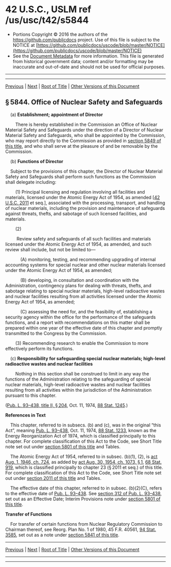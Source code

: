 ---
---

# 42 U.S.C., USLM ref /us/usc/t42/s5844

* Portions Copyright © 2016 the authors of the https://github.com/publicdocs project.
  Use of this file is subject to the NOTICE at [https://github.com/publicdocs/uscode/blob/master/NOTICE](https://github.com/publicdocs/uscode/blob/master/NOTICE)
* See the [Document Metadata](././../../../../..//README.md) for more information.
  This file is generated from historical government data; content and/or formatting may be inaccurate and out-of-date and should not be used for official purposes.

----------
----------

[Previous](./../../../../..//us/usc/t42/ch73/schII/m__us_usc_t42_s5843.md) | [Next](./../../../../..//us/usc/t42/ch73/schII/m__us_usc_t42_s5845.md) | [Root of Title](./../../../../../) | [Other Versions of this Document](https://publicdocs.github.io/go/links?ns=uslm&ref=%2Fus%2Fusc%2Ft42%2Fs5844)

## § 5844. Office of Nuclear Safety and Safeguards

    (a) __Establishment; appointment of Director__ 

        There is hereby established in the Commission an Office of Nuclear Material Safety and Safeguards under the direction of a Director of Nuclear Material Safety and Safeguards, who shall be appointed by the Commission, who may report directly to the Commission as provided in [section 5849 of this title][/us/usc/t42/s5849], and who shall serve at the pleasure of and be removable by the Commission.

    (b) __Functions of Director__ 

    Subject to the provisions of this chapter, the Director of Nuclear Material Safety and Safeguards shall perform such functions as the Commission shall delegate including:

        (1) Principal licensing and regulation involving all facilities and materials, licensed under the Atomic Energy Act of 1954, as amended \[[42 U.S.C. 2011][/us/usc/t42/s2011] et seq.\], associated with the processing, transport, and handling of nuclear materials, including the provision and maintenance of safeguards against threats, thefts, and sabotage of such licensed facilities, and materials.

        (2)

         Review safety and safeguards of all such facilities and materials licensed under the Atomic Energy Act of 1954, as amended, and such review shall include, but not be limited to—

            (A) monitoring, testing, and recommending upgrading of internal accounting systems for special nuclear and other nuclear materials licensed under the Atomic Energy Act of 1954, as amended;

            (B) developing, in consultation and coordination with the Administration, contingency plans for dealing with threats, thefts, and sabotage relating to special nuclear materials, high-level radioactive wastes and nuclear facilities resulting from all activities licensed under the Atomic Energy Act of 1954, as amended;

            (C) assessing the need for, and the feasibility of, establishing a security agency within the office for the performance of the safeguards functions, and a report with recommendations on this matter shall be prepared within one year of the effective date of this chapter and promptly transmitted to the Congress by the Commission.

        (3) Recommending research to enable the Commission to more effectively perform its functions.

    (c) __Responsibility for safeguarding special nuclear materials; high-level radioactive wastes and nuclear facilities__ 

        Nothing in this section shall be construed to limit in any way the functions of the Administration relating to the safeguarding of special nuclear materials, high-level radioactive wastes and nuclear facilities resulting from all activities within the jurisdiction of the Administration pursuant to this chapter.

([Pub. L. 93–438, title II, § 204][/us/pl/93/438/s204], Oct. 11, 1974, [88 Stat. 1245][/us/stat/88/1245].)

 __References in Text__ 

    This chapter, referred to in subsecs. (b) and (c), was in the original “this Act”, meaning [Pub. L. 93–438][/us/pl/93/438], Oct. 11, 1974, [88 Stat. 1233][/us/stat/88/1233], known as the Energy Reorganization Act of 1974, which is classified principally to this chapter. For complete classification of this Act to the Code, see Short Title note set out under [section 5801 of this title][/us/usc/t42/s5801] and Tables.

    The Atomic Energy Act of 1954, referred to in subsec. (b)(1), (2), is [act Aug. 1, 1946, ch. 724][/us/act/1946-08-01/ch724], as added by [act Aug. 30, 1954, ch. 1073, § 1][/us/act/1954-08-30/ch1073/s1], [68 Stat. 919][/us/stat/68/919], which is classified principally to chapter 23 (§ 2011 et seq.) of this title. For complete classification of this Act to the Code, see Short Title note set out under [section 2011 of this title][/us/usc/t42/s2011] and Tables.

    The effective date of this chapter, referred to in subsec. (b)(2)(C), refers to the effective date of [Pub. L. 93–438][/us/pl/93/438]. See [section 312 of Pub. L. 93–438][/us/pl/93/438/s312], set out as an Effective Date; Interim Provisions note under [section 5801 of this title][/us/usc/t42/s5801].

 __Transfer of Functions__ 

    For transfer of certain functions from Nuclear Regulatory Commission to Chairman thereof, see Reorg. Plan No. 1 of 1980, 45 F.R. 40561, [94 Stat. 3585][/us/stat/94/3585], set out as a note under [section 5841 of this title][/us/usc/t42/s5841].

----------

[Previous](./../../../../..//us/usc/t42/ch73/schII/m__us_usc_t42_s5843.md) | [Next](./../../../../..//us/usc/t42/ch73/schII/m__us_usc_t42_s5845.md) | [Root of Title](./../../../../../) | [Other Versions of this Document](https://publicdocs.github.io/go/links?ns=uslm&ref=%2Fus%2Fusc%2Ft42%2Fs5844)

----------
----------

[/us/usc/t42/s5849]: https://publicdocs.github.io/go/links?ns=uslm&ref=%2Fus%2Fusc%2Ft42%2Fs5849
[/us/usc/t42/s2011]: https://publicdocs.github.io/go/links?ns=uslm&ref=%2Fus%2Fusc%2Ft42%2Fs2011
[/us/pl/93/438/s204]: https://publicdocs.github.io/go/links?ns=uslm&ref=%2Fus%2Fpl%2F93%2F438%2Fs204
[/us/stat/88/1245]: https://publicdocs.github.io/go/links?ns=uslm&ref=%2Fus%2Fstat%2F88%2F1245
[/us/pl/93/438]: https://publicdocs.github.io/go/links?ns=uslm&ref=%2Fus%2Fpl%2F93%2F438
[/us/stat/88/1233]: https://publicdocs.github.io/go/links?ns=uslm&ref=%2Fus%2Fstat%2F88%2F1233
[/us/usc/t42/s5801]: https://publicdocs.github.io/go/links?ns=uslm&ref=%2Fus%2Fusc%2Ft42%2Fs5801
[/us/act/1946-08-01/ch724]: https://publicdocs.github.io/go/links?ns=uslm&ref=%2Fus%2Fact%2F1946-08-01%2Fch724
[/us/act/1954-08-30/ch1073/s1]: https://publicdocs.github.io/go/links?ns=uslm&ref=%2Fus%2Fact%2F1954-08-30%2Fch1073%2Fs1
[/us/stat/68/919]: https://publicdocs.github.io/go/links?ns=uslm&ref=%2Fus%2Fstat%2F68%2F919
[/us/usc/t42/s2011]: https://publicdocs.github.io/go/links?ns=uslm&ref=%2Fus%2Fusc%2Ft42%2Fs2011
[/us/pl/93/438]: https://publicdocs.github.io/go/links?ns=uslm&ref=%2Fus%2Fpl%2F93%2F438
[/us/pl/93/438/s312]: https://publicdocs.github.io/go/links?ns=uslm&ref=%2Fus%2Fpl%2F93%2F438%2Fs312
[/us/usc/t42/s5801]: https://publicdocs.github.io/go/links?ns=uslm&ref=%2Fus%2Fusc%2Ft42%2Fs5801
[/us/stat/94/3585]: https://publicdocs.github.io/go/links?ns=uslm&ref=%2Fus%2Fstat%2F94%2F3585
[/us/usc/t42/s5841]: https://publicdocs.github.io/go/links?ns=uslm&ref=%2Fus%2Fusc%2Ft42%2Fs5841


